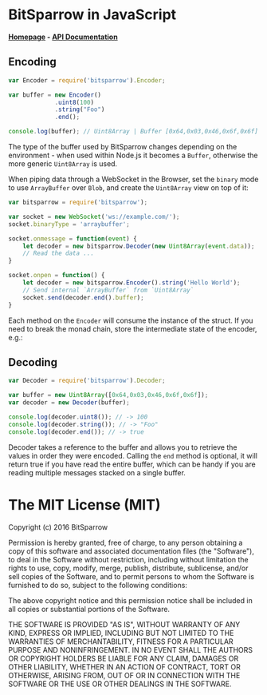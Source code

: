 # BitSparrow in JavaScript

**[Homepage](http://bitsparrow.io/) - [API Documentation](https://github.com/bitsparrow/bitsparrow-js/blob/master/DOCS.md)**

## Encoding

```js
var Encoder = require('bitsparrow').Encoder;

var buffer = new Encoder()
             .uint8(100)
             .string("Foo")
             .end();

console.log(buffer); // Uint8Array | Buffer [0x64,0x03,0x46,0x6f,0x6f]
```

The type of the buffer used by BitSparrow changes depending on
the environment - when used within Node.js it becomes a `Buffer`,
otherwise the more generic `Uint8Array` is used.

When piping data through a WebSocket in the Browser, set the
`binary` mode to use `ArrayBuffer` over `Blob`, and create the
`Uint8Array` view on top of it:

```js
var bitsparrow = require('bitsparrow');

var socket = new WebSocket('ws://example.com/');
socket.binaryType = 'arraybuffer';

socket.onmessage = function(event) {
    let decoder = new bitsparrow.Decoder(new Uint8Array(event.data));
    // Read the data ...
}

socket.onpen = function() {
    let decoder = new bitsparrow.Encoder().string('Hello World');
    // Send internal `ArrayBuffer` from `Uint8Array`
    socket.send(decoder.end().buffer);
}
```

Each method on the `Encoder` will consume the instance of the
struct. If you need to break the monad chain, store the
intermediate state of the encoder, e.g.:

## Decoding

```js
var Decoder = require('bitsparrow').Decoder;

var buffer = new Uint8Array([0x64,0x03,0x46,0x6f,0x6f]);
var decoder = new Decoder(buffer);

console.log(decoder.uint8()); // -> 100
console.log(decoder.string()); // -> "Foo"
console.log(decoder.end()); // -> true
```

Decoder takes a reference to the buffer and allows you to
retrieve the values in order they were encoded. Calling the
`end` method is optional, it will return true if you have
read the entire buffer, which can be handy if you are reading
multiple messages stacked on a single buffer.

# The MIT License (MIT)

Copyright (c) 2016 BitSparrow

Permission is hereby granted, free of charge, to any person obtaining a copy
of this software and associated documentation files (the "Software"), to deal
in the Software without restriction, including without limitation the rights
to use, copy, modify, merge, publish, distribute, sublicense, and/or sell
copies of the Software, and to permit persons to whom the Software is
furnished to do so, subject to the following conditions:

The above copyright notice and this permission notice shall be included in all
copies or substantial portions of the Software.

THE SOFTWARE IS PROVIDED "AS IS", WITHOUT WARRANTY OF ANY KIND, EXPRESS OR
IMPLIED, INCLUDING BUT NOT LIMITED TO THE WARRANTIES OF MERCHANTABILITY,
FITNESS FOR A PARTICULAR PURPOSE AND NONINFRINGEMENT. IN NO EVENT SHALL THE
AUTHORS OR COPYRIGHT HOLDERS BE LIABLE FOR ANY CLAIM, DAMAGES OR OTHER
LIABILITY, WHETHER IN AN ACTION OF CONTRACT, TORT OR OTHERWISE, ARISING FROM,
OUT OF OR IN CONNECTION WITH THE SOFTWARE OR THE USE OR OTHER DEALINGS IN THE
SOFTWARE.
